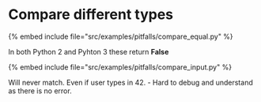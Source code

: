 # Compare different types

{% embed include file="src/examples/pitfalls/compare_equal.py" %}

In both Python 2 and Pyhton 3 these return **False**

{% embed include file="src/examples/pitfalls/compare_input.py" %}

Will never match. Even if user types in 42. - Hard to debug and understand as there is no error.




